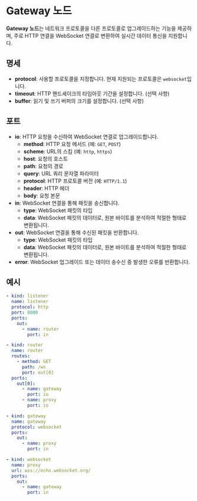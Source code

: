 # Gateway 노드

**Gateway 노드**는 네트워크 프로토콜을 다른 프로토콜로 업그레이드하는 기능을 제공하며, 주로 HTTP 연결을 WebSocket 연결로 변환하여 실시간 데이터 통신을 지원합니다.

## 명세

- **protocol**: 사용할 프로토콜을 지정합니다. 현재 지원되는 프로토콜은 `websocket`입니다.
- **timeout**: HTTP 핸드셰이크의 타임아웃 기간을 설정합니다. (선택 사항)
- **buffer**: 읽기 및 쓰기 버퍼의 크기를 설정합니다. (선택 사항)

## 포트

- **io**: HTTP 요청을 수신하여 WebSocket 연결로 업그레이드합니다.
  - **method**: HTTP 요청 메서드 (예: `GET`, `POST`)
  - **scheme**: URL의 스킴 (예: `http`, `https`)
  - **host**: 요청의 호스트
  - **path**: 요청의 경로
  - **query**: URL 쿼리 문자열 파라미터
  - **protocol**: HTTP 프로토콜 버전 (예: `HTTP/1.1`)
  - **header**: HTTP 헤더
  - **body**: 요청 본문
- **in**: WebSocket 연결을 통해 패킷을 송신합니다.
  - **type**: WebSocket 패킷의 타입
  - **data**: WebSocket 패킷의 데이터로, 원본 바이트를 분석하여 적절한 형태로 변환됩니다.
- **out**: WebSocket 연결을 통해 수신된 패킷을 반환합니다.
  - **type**: WebSocket 패킷의 타입
  - **data**: WebSocket 패킷의 데이터로, 원본 바이트를 분석하여 적절한 형태로 변환됩니다.
- **error**: WebSocket 업그레이드 또는 데이터 송수신 중 발생한 오류를 반환합니다.

## 예시

```yaml
- kind: listener
  name: listener
  protocol: http
  port: 8000
  ports:
    out:
      - name: router
        port: in

- kind: router
  name: router
  routes:
    - method: GET
      path: /ws
      port: out[0]
  ports:
    out[0]:
      - name: gateway
        port: io
      - name: proxy
        port: io

- kind: gateway
  name: gateway
  protocol: websocket
  ports:
    out:
      - name: proxy
        port: in

- kind: websocket
  name: proxy
  url: wss://echo.websocket.org/
  ports:
    out:
      - name: gateway
        port: in
```
